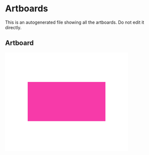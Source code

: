 # Artboards

This is an autogenerated file showing all the artboards. Do not edit it directly.

## Artboard

![Artboard](./.exportedArtboards/testGit/Artboard.png)


